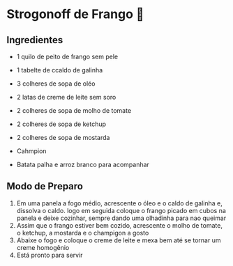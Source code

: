 # Strogonoff de Frango :chicken:

## Ingredientes

- 1 quilo de peito de frango sem pele

- 1 tabelte de ccaldo de galinha

- 3 colheres de sopa de oléo

- 2 latas de creme de leite sem soro

- 2 colheres de sopa de molho de tomate

- 2 colheres de sopa de ketchup

- 2 colheres de sopa de mostarda

- Cahmpion

- Batata palha e arroz branco para acompanhar

## Modo de Preparo

1. Em uma panela a fogo médio, acrescente o óleo e o caldo de galinha e, dissolva o caldo. logo em seguida coloque o frango picado em cubos na panela e deixe cozinhar, sempre dando uma olhadinha para nao queimar
2. Assim que o frango estiver bem cozido, acrescente o molho de tomate, o ketchup, a mostarda e o champigon a gosto
3. Abaixe o fogo e coloque o creme de leite e mexa bem até se tornar um creme homogênio
4. Está pronto para servir

